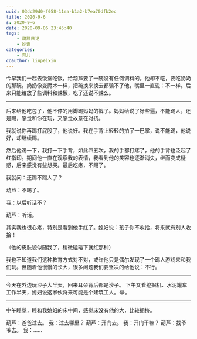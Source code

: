```yaml
---
uuid: 03dc29d0-f058-11ea-b1a2-b7ea70dfb2ec
title: 2020-9-6
s: 2020-9-6
date: 2020-09-06 23:45:40
tags:
	- 葫芦日记
	- 妙语
categories:
	- 育儿
coauthor: liupeixin
---
```




今早我们一起去饭堂吃饭，给葫芦要了一碗没有任何调料的。他却不吃，要吃奶奶的那碗。奶奶像变魔术一样，把碗换来换去都骗不了他，嘴里一直说：不一样。后来只能给放了些调料和辣椒，吃了还说不辣么。

---



后来给他吃包子，他不停的用脚踢妈妈的裤子。妈妈给说了好些遍，不能踢人，还是踢，感觉和你在玩，又感觉故意在对抗。

我就说你再踢打屁股了，他说好。我在手背上轻轻的拍了一巴掌，说不能踢，他说好，却继续踢。

然后他踢一下，我打一下手背，如此四五次，我的手都打疼了，他的手背也泛起了红指印。期间他一直在观察我的表情，我看到他的笑容也逐渐消失，继而变成疑惑，后来感觉有些想哭。最后吃疼，不踢了。

我就问：还踢不踢人了？

葫芦：不踢了。

我：以后听话不？

葫芦：听话。

其实我也很心疼，特别是看到他手红了。媳妇说：孩子你不收拾，将来就有别人收拾！

（他的皮肤貌似随我了，稍微磕碰下就红那种）

我也不知道我们这种教育方式对不对，或许他只是偶尔发现了一个踢人游戏来和我们玩。但随着他慢慢的长大，很多问题我们要坚决的给他说：不行。

---



今天在外边玩沙子大半天，回来耳朵背后都是沙子。
下午又看挖掘机、水泥罐车工作半天，媳妇说这家伙将来可能是个建筑工人。😂。

---



中午睡觉，睡和我媳妇的床中间，感觉床没有他的大，比较拥挤。

葫芦：爸爸过去。
我：过去哪里？
葫芦：开门去。
我：开门干嘛？
葫芦：找爷爷去。
我：......

